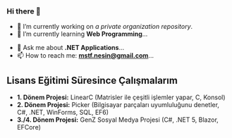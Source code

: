 ### Hi there 👋
- 🔭 I’m currently working on _a private organization repository_.
- 🌱 I’m currently learning **Web Programming**... <!-- - 👯 I’m looking to collaborate on ... -->
<!-- - 🤔 I’m looking for help with **WinAPI**... -->
- 💬 Ask me about **.NET Applications**...
- 📫 How to reach me: **mstf.nesin@gmail.com**... <!-- - 😄 Pronouns: ... --> <!-- - ⚡ Fun fact: ... -->

## Lisans Eğitimi Süresince Çalışmalarım
- **1. Dönem Projesi:** LinearC (Matrisler ile çeşitli işlemler yapar, C, Konsol)
- **2. Dönem Projesi:** Picker (Bilgisayar parçaları uyumluluğunu denetler, C#, .NET, WinForms, SQL, EF6)
- **3./4. Dönem Projesi:** GenZ Sosyal Medya Projesi (C#, .NET 5, Blazor, EFCore)
